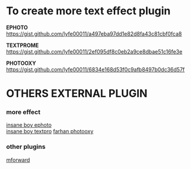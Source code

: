 # To create more text effect plugin 
**EPHOTO**
https://gist.github.com/lyfe00011/a497eba97dd1e82d8fa43c81cbf0fca8

**TEXTPROME**
https://gist.github.com/lyfe00011/2ef095df8c0eb2a9ce8dbae51c16fe3e

**PHOTOOXY**
https://gist.github.com/lyfe00011/6834e168d53f0c9afb8497b0dc36d57f

# OTHERS EXTERNAL PLUGIN

### more effect 
[insane boy ephoto](https://gist.github.com/insanebwoi/ecc94966e4196565a6a87f355fa4c763)<br>
[insane boy textpro](https://gist.github.com/insanebwoi/12d767a4b77fa40e1f725df47cd4808e)
[farhan photooxy](https://gist.github.com/farhan-dqz/935ced7e551df63e0bbd7fbe3ecd3535)

### other plugins
[mforward](https://gist.github.com/lyfe00011/467a2e45f4e36b8bb4782ee8da573ca0)